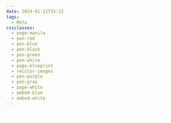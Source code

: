 ```yaml
---
date: 2024-01-21T15:12
tags:
  - Meta
cssclasses:
  - page-manila
  - pen-red
  - pen-blue
  - pen-black
  - pen-green
  - pen-white
  - page-blueprint
  - recolor-images
  - pen-purple
  - pen-gray
  - page-white
  - embed-blue
  - embed-white
---
```

<div style="background-color=black;color:white">
<i>This page is only for keeping CSS classes ready for autocomplete.</i>
</div>